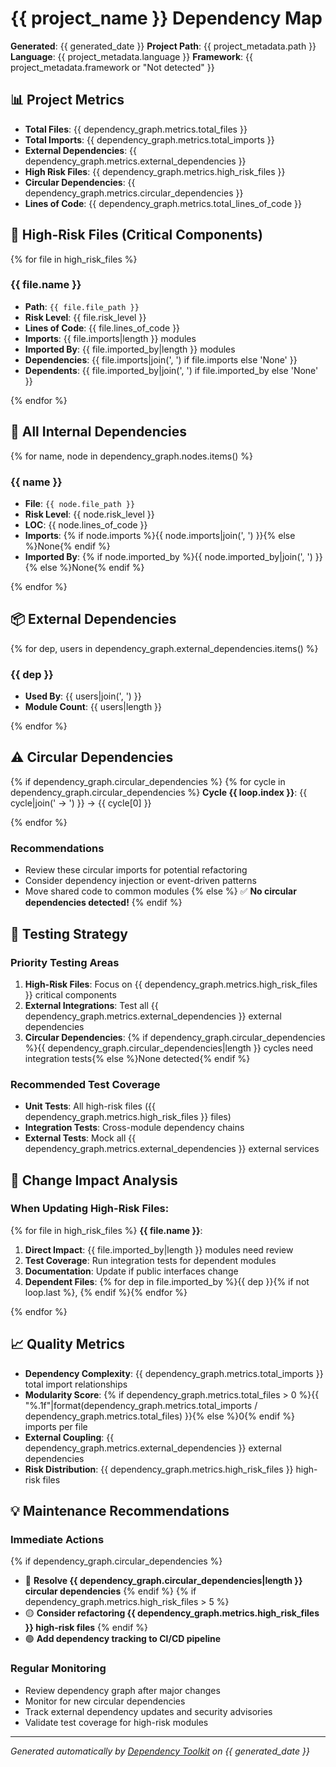 # {{ project_name }} Dependency Map

**Generated**: {{ generated_date }}
**Project Path**: {{ project_metadata.path }}
**Language**: {{ project_metadata.language }}
**Framework**: {{ project_metadata.framework or "Not detected" }}

## 📊 Project Metrics

- **Total Files**: {{ dependency_graph.metrics.total_files }}
- **Total Imports**: {{ dependency_graph.metrics.total_imports }}
- **External Dependencies**: {{ dependency_graph.metrics.external_dependencies }}
- **High Risk Files**: {{ dependency_graph.metrics.high_risk_files }}
- **Circular Dependencies**: {{ dependency_graph.metrics.circular_dependencies }}
- **Lines of Code**: {{ dependency_graph.metrics.total_lines_of_code }}

## 🚨 High-Risk Files (Critical Components)

{% for file in high_risk_files %}
### {{ file.name }}
- **Path**: `{{ file.file_path }}`
- **Risk Level**: {{ file.risk_level }}
- **Lines of Code**: {{ file.lines_of_code }}
- **Imports**: {{ file.imports|length }} modules
- **Imported By**: {{ file.imported_by|length }} modules
- **Dependencies**: {{ file.imports|join(', ') if file.imports else 'None' }}
- **Dependents**: {{ file.imported_by|join(', ') if file.imported_by else 'None' }}

{% endfor %}

## 🔗 All Internal Dependencies

{% for name, node in dependency_graph.nodes.items() %}
### {{ name }}
- **File**: `{{ node.file_path }}`
- **Risk Level**: {{ node.risk_level }}
- **LOC**: {{ node.lines_of_code }}
- **Imports**: {% if node.imports %}{{ node.imports|join(', ') }}{% else %}None{% endif %}
- **Imported By**: {% if node.imported_by %}{{ node.imported_by|join(', ') }}{% else %}None{% endif %}

{% endfor %}

## 📦 External Dependencies

{% for dep, users in dependency_graph.external_dependencies.items() %}
### {{ dep }}
- **Used By**: {{ users|join(', ') }}
- **Module Count**: {{ users|length }}

{% endfor %}

## ⚠️ Circular Dependencies

{% if dependency_graph.circular_dependencies %}
{% for cycle in dependency_graph.circular_dependencies %}
**Cycle {{ loop.index }}**: {{ cycle|join(' → ') }} → {{ cycle[0] }}

{% endfor %}

### Recommendations
- Review these circular imports for potential refactoring
- Consider dependency injection or event-driven patterns
- Move shared code to common modules
{% else %}
✅ **No circular dependencies detected!**
{% endif %}

## 🧪 Testing Strategy

### Priority Testing Areas
1. **High-Risk Files**: Focus on {{ dependency_graph.metrics.high_risk_files }} critical components
2. **External Integrations**: Test all {{ dependency_graph.metrics.external_dependencies }} external dependencies
3. **Circular Dependencies**: {% if dependency_graph.circular_dependencies %}{{ dependency_graph.circular_dependencies|length }} cycles need integration tests{% else %}None detected{% endif %}

### Recommended Test Coverage
- **Unit Tests**: All high-risk files ({{ dependency_graph.metrics.high_risk_files }} files)
- **Integration Tests**: Cross-module dependency chains
- **External Tests**: Mock all {{ dependency_graph.metrics.external_dependencies }} external services

## 🚨 Change Impact Analysis

### When Updating High-Risk Files:

{% for file in high_risk_files %}
**{{ file.name }}**:
1. **Direct Impact**: {{ file.imported_by|length }} modules need review
2. **Test Coverage**: Run integration tests for dependent modules  
3. **Documentation**: Update if public interfaces change
4. **Dependent Files**: {% for dep in file.imported_by %}{{ dep }}{% if not loop.last %}, {% endif %}{% endfor %}

{% endfor %}

## 📈 Quality Metrics

- **Dependency Complexity**: {{ dependency_graph.metrics.total_imports }} total import relationships
- **Modularity Score**: {% if dependency_graph.metrics.total_files > 0 %}{{ "%.1f"|format(dependency_graph.metrics.total_imports / dependency_graph.metrics.total_files) }}{% else %}0{% endif %} imports per file
- **External Coupling**: {{ dependency_graph.metrics.external_dependencies }} external dependencies
- **Risk Distribution**: {{ dependency_graph.metrics.high_risk_files }} high-risk files

## 💡 Maintenance Recommendations

### Immediate Actions
{% if dependency_graph.circular_dependencies %}
- 🔴 **Resolve {{ dependency_graph.circular_dependencies|length }} circular dependencies**
{% endif %}
{% if dependency_graph.metrics.high_risk_files > 5 %}
- 🟡 **Consider refactoring {{ dependency_graph.metrics.high_risk_files }} high-risk files**
{% endif %}
- 🟢 **Add dependency tracking to CI/CD pipeline**

### Regular Monitoring
- Review dependency graph after major changes
- Monitor for new circular dependencies
- Track external dependency updates and security advisories
- Validate test coverage for high-risk modules

---

*Generated automatically by [Dependency Toolkit](https://github.com/scs03004/dependency-toolkit) on {{ generated_date }}*